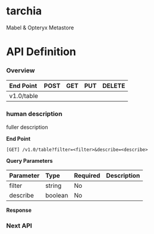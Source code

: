 # tarchia
Mabel &amp; Opteryx Metastore


# API Definition

### Overview


End Point   | POST | GET | PUT | DELETE
:---------- | :--- | :-- | :-- | :-----
v1.0/table  |      |     |     |


### human description

fuller description

**End Point**

~~~
[GET] /v1.0/table?filter=<filter>&describe=<describe>
~~~

**Query Parameters**

Parameter | Type    | Required | Description
:-------- | :------ | :------- | :-----------
filter    | string  | No       | 
describe  | boolean | No       |

**Response**

### Next API